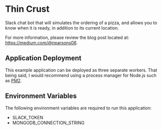 # Thin Crust
Slack chat bot that will simulates the ordering of a pizza, and allows you to know when it is ready, in addition to its current location.

For more information, please review the blog post located at: https://medium.com/@nparsons08.

## Application Deployment

This example application can be deployed as three separate workers. That being said, I would recommend using a process manager for Node.js such as [PM2](https://github.com/Unitech/pm2).

## Environment Variables

The following environment variables are required to run this application:

* SLACK_TOKEN
* MONGODB_CONNECTION_STRING
